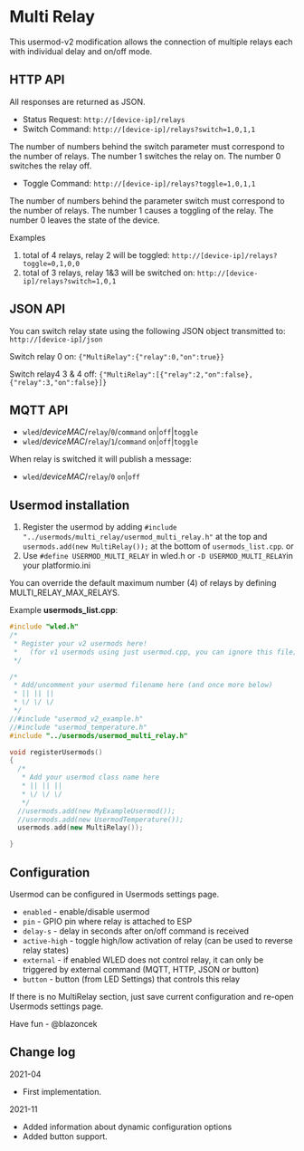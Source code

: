 # Multi Relay

This usermod-v2 modification allows the connection of multiple relays each with individual delay and on/off mode.

## HTTP API
All responses are returned as JSON. 

* Status Request: `http://[device-ip]/relays`
* Switch Command: `http://[device-ip]/relays?switch=1,0,1,1`

The number of numbers behind the switch parameter must correspond to the number of relays. The number 1 switches the relay on. The number 0 switches the relay off. 

* Toggle Command: `http://[device-ip]/relays?toggle=1,0,1,1`

The number of numbers behind the parameter switch must correspond to the number of relays. The number 1 causes a toggling of the relay. The number 0 leaves the state of the device.

Examples
1. total of 4 relays, relay 2 will be toggled: `http://[device-ip]/relays?toggle=0,1,0,0`
2. total of 3 relays, relay 1&3 will be switched on: `http://[device-ip]/relays?switch=1,0,1`

## JSON API
You can switch relay state using the following JSON object transmitted to: `http://[device-ip]/json`


Switch relay 0 on: `{"MultiRelay":{"relay":0,"on":true}}`

Switch relay4 3 & 4 off: `{"MultiRelay":[{"relay":2,"on":false},{"relay":3,"on":false}]}`

## MQTT API

* `wled`/_deviceMAC_/`relay`/`0`/`command` `on`|`off`|`toggle`
* `wled`/_deviceMAC_/`relay`/`1`/`command` `on`|`off`|`toggle`

When relay is switched it will publish a message:

* `wled`/_deviceMAC_/`relay`/`0` `on`|`off`


## Usermod installation

1. Register the usermod by adding `#include "../usermods/multi_relay/usermod_multi_relay.h"` at the top and `usermods.add(new MultiRelay());` at the bottom of `usermods_list.cpp`.
or
2. Use `#define USERMOD_MULTI_RELAY` in wled.h or `-D USERMOD_MULTI_RELAY`in your platformio.ini

You can override the default maximum number (4) of relays by defining MULTI_RELAY_MAX_RELAYS.

Example **usermods_list.cpp**:

```cpp
#include "wled.h"
/*
 * Register your v2 usermods here!
 *   (for v1 usermods using just usermod.cpp, you can ignore this file)
 */

/*
 * Add/uncomment your usermod filename here (and once more below)
 * || || ||
 * \/ \/ \/
 */
//#include "usermod_v2_example.h"
//#include "usermod_temperature.h"
#include "../usermods/usermod_multi_relay.h"

void registerUsermods()
{
  /*
   * Add your usermod class name here
   * || || ||
   * \/ \/ \/
   */
  //usermods.add(new MyExampleUsermod());
  //usermods.add(new UsermodTemperature());
  usermods.add(new MultiRelay());

}
```

## Configuration

Usermod can be configured in Usermods settings page.

* `enabled` - enable/disable usermod
* `pin` - GPIO pin where relay is attached to ESP
* `delay-s` - delay in seconds after on/off command is received
* `active-high` - toggle high/low activation of relay (can be used to reverse relay states)
* `external` - if enabled WLED does not control relay, it can only be triggered by external command (MQTT, HTTP, JSON or button)
* `button` - button (from LED Settings) that controls this relay

If there is no MultiRelay section, just save current configuration and re-open Usermods settings page. 

Have fun - @blazoncek

## Change log
2021-04
* First implementation.

2021-11
* Added information about dynamic configuration options
* Added button support.